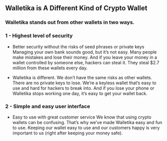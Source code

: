 ## Walletika is A Different Kind of Crypto Wallet

### Walletika stands out from other wallets in two ways.

### 1 - Highest level of security
- Better security without the risks of seed phrases or private keys Managing your own bank sounds good, but it’s not easy. Many people make mistakes and lose their money. And if you leave your money in a wallet controlled by someone else, hackers can steal it. They steal $2.7 million from these wallets every day.

- Walletika is different. We don’t have the same risks as other wallets. There are no private keys to lose. We’re a keyless wallet that’s easy to use and hard for hackers to break into. And if you lose your phone or Walletika stops working one day, it’s easy to get your wallet back.

### 2 - Simple and easy user interface
- Easy to use with great customer service We know that using crypto wallets can be confusing. That’s why we’ve made Walletika easy and fun to use. Keeping our wallet easy to use and our customers happy is very important to us (right after keeping your money safe).